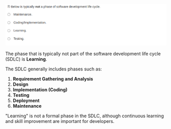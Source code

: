 ![alt text](image-1.png)

The phase that is typically not part of the software development life cycle (SDLC) is **Learning**. 

The SDLC generally includes phases such as:

1. **Requirement Gathering and Analysis**
2. **Design**
3. **Implementation (Coding)**
4. **Testing**
5. **Deployment**
6. **Maintenance**

"Learning" is not a formal phase in the SDLC, although continuous learning and skill improvement are important for developers.